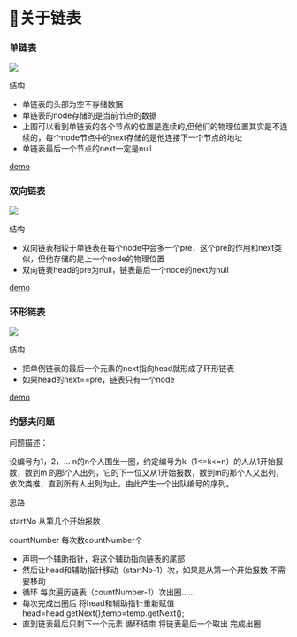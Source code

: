 <h1>👏关于链表</h1>
<h3>单链表</h3>
<img src="https://user-images.githubusercontent.com/74183122/205238418-ee55cdb3-aa69-4716-bc8b-48946be75621.png"/>
<p>结构</p>
<ul>
  <li>单链表的头部为空不存储数据</li>
  <li>单链表的node存储的是当前节点的数据</li>
  <li>上图可以看到单链表的各个节点的位置是连续的,但他们的物理位置其实是不连续的，每个node节点中的next存储的是他连接下一个节点的地址</li>
  <li>单链表最后一个节点的next一定是null</li>
</ul>
<a href="https://github.com/guofulei/data-structure/blob/main/data-structures/src/com/lee/linked/LinkedDemo.java">demo</a>
<h3>双向链表</h3>
<img src="https://user-images.githubusercontent.com/74183122/205246952-a548bb2d-4b88-440c-9e73-cc5bfbfb7c51.png"/>
<p>结构</p>
<ul>
  <li>双向链表相较于单链表在每个node中会多一个pre，这个pre的作用和next类似，但他存储的是上一个node的物理位置</li>
  <li>双向链表head的pre为null，链表最后一个node的next为null</li>
</ul>
<a href="https://github.com/guofulei/data-structure/blob/main/data-structures/src/com/lee/linked/DoubleLinkedDemo.java">demo</a>
<h3>环形链表</h3>
<img src="https://user-images.githubusercontent.com/74183122/205253667-d91c8329-c884-498f-bee6-802cfc23e848.png"/>
<p>结构</p>
<ul>
  <li>把单例链表的最后一个元素的next指向head就形成了环形链表</li>
  <li>如果head的next==pre，链表只有一个node</li>
</ul> 
<a href="https://github.com/guofulei/data-structure/blob/main/data-structures/src/com/lee/linked/CircleLinkedDemo.java">demo</a>
<h3>约瑟夫问题</h3>
<div>
<p> 问题描述：<p/>  
    设编号为1，2，… n的n个人围坐一圈，约定编号为k（1<=k<=n）的人从1开始报数，数到m 的那个人出列，它的下一位又从1开始报数，数到m的那个人又出列，依次类推，直到所有人出列为止，由此产生一个出队编号的序列。
</div>  
<p>思路</p>
<div>
  <p>startNo 从第几个开始报数</p>
  <p>countNumber 每次数countNumber个</p>
</div>
<ul>
  <li>声明一个辅助指针，将这个辅助指向链表的尾部</li>
  <li>然后让head和辅助指针移动（startNo-1）次，如果是从第一个开始报数 不需要移动</li>
  <li>循环 每次遍历链表（countNumber-1）次出圈......</li>
  <li> 每次完成出圈后 将head和辅助指针重新赋值 head=head.getNext();temp=temp.getNext();</li>
  <li>直到链表最后只剩下一个元素 循环结束 将链表最后一个取出 完成出圈</li>
</ul>
